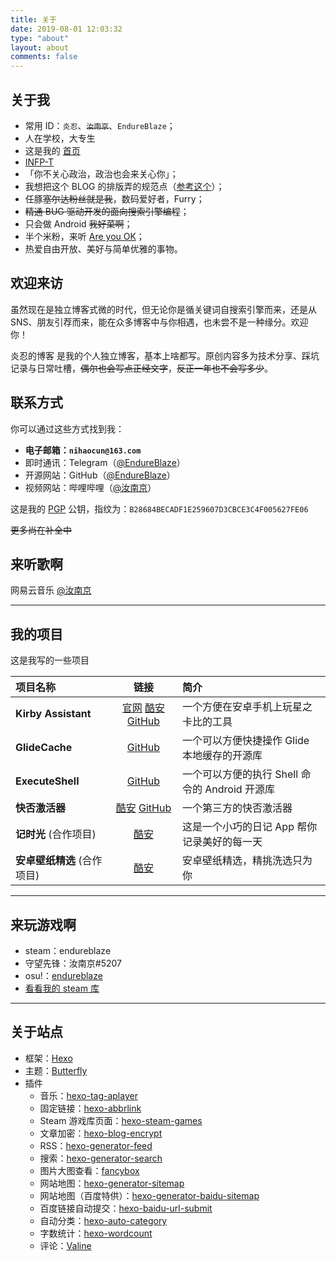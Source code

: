 ```yaml
---
title: 关于
date: 2019-08-01 12:03:32
type: "about"
layout: about
comments: false
---
```


## 关于我

- 常用 ID：`炎忍`、~~`汝南京`~~、`EndureBlaze`；
- 人在学校，大专生
- 这是我的 [首页](https://imyan.ren)
- [INFP-T](https://www.16personalities.com/ch/infp-%E4%BA%BA%E6%A0%BC)
- 「你不关心政治，政治也会来关心你」；
- 我想把这个 BLOG 的排版弄的规范点（[参考这个](https://github.com/sparanoid/chinese-copywriting-guidelines)）；
- 任豚~~塞尔达粉丝就是我~~，数码爱好者，Furry；
- ~~精通 BUG 驱动开发的面向搜索引擎编程~~；
- 只会做 Android ~~我好菜啊~~；
- 半个米粉，来听 [Are you OK](https://www.bilibili.com/video/av2271112)；
- 热爱自由开放、美好与简单优雅的事物。

## 欢迎来访

虽然现在是独立博客式微的时代，但无论你是循关键词自搜索引擎而来，还是从 SNS、朋友引荐而来，能在众多博客中与你相遇，也未尝不是一种缘分。欢迎你！

炎忍的博客 是我的个人独立博客，基本上啥都写。原创内容多为技术分享、踩坑记录与日常吐槽，~~偶尔也会写点正经文字~~，~~反正一年也不会写多少~~。

## 联系方式

你可以通过这些方式找到我：

- **电子邮箱：`nihaocun@163.com`**
- 即时通讯：Telegram（[@EndureBlaze](https://t.me/endureblaze)）
- 开源网站：GitHub（[@EndureBlaze](https://github.com/endureblaze)）
- 视频网站：哔哩哔哩（[@汝南京](https://space.bilibili.com/21696748)）

这是我的 [PGP](/PGP) 公钥，指纹为：`B28684BECADF1E259607D3CBCE3C4F005627FE06`

~~更多尚在补全中~~

## 来听歌啊

网易云音乐 [@汝南京](https://music.163.com/#/user/home?id=323833067)

<div class="aplayer" data-id="3111066489" data-server="netease" data-type="playlist" data-autoplay="false" "data-mode:circulation"></div>

---

## 我的项目

这是我写的一些项目

| 项目名称                    |                                                链接                                                 | 简介                                           |
| :-------------------------- | :-------------------------------------------------------------------------------------------------: | :--------------------------------------------- |
| **Kirby Assistant**         | [官网](https://kirby.imyan.ren/) [酷安](https://www.coolapk.com/game/cn.endureblaze.kirby) [GitHub](https://github.com/EndureBlaze/Kirby-Assistant)  | 一个方便在安卓手机上玩星之卡比的工具           |
| **GlideCache**              |                         [GitHub](https://github.com/EndureBlaze/GlideCache)                         | 一个可以方便快捷操作 Glide 本地缓存的开源库    |
| **ExecuteShell**            |                        [GitHub](https://github.com/EndureBlaze/ExecuteShell)                        | 一个可以方便的执行 Shell 命令的 Android 开源库 |
| **快否激活器**              | [酷安](https://www.coolapk.com/apk/237389) [GitHub](https://github.com/EndureBlaze/ActivateBenchaf) | 一个第三方的快否激活器                         |
| **记时光** (合作项目)       |                     [酷安](https://www.coolapk.com/apk/com.ifreedomer.timenote)                     | 这是一个小巧的日记 App 帮你记录美好的每一天    |
| **安卓壁纸精选** (合作项目) |                  [酷安](https://www.coolapk.com/apk/com.ifreedomer.lovewallpaper)                   | 安卓壁纸精选，精挑洗选只为你                   |

---

## 来玩游戏啊

- steam：endureblaze
- 守望先锋：汝南京#5207
- osu!：[endureblaze](https://osu.ppy.sh/users/14037205)
- [看看我的 steam 库](/steamgames)

---

## 关于站点

- 框架：[Hexo](https://hexo.io/)
- 主题：[Butterfly](https://github.com/jerryc127/hexo-theme-butterfly)
- 插件
  - 音乐：[hexo-tag-aplayer](https://github.com/MoePlayer/hexo-tag-aplayer)
  - 固定链接：[hexo-abbrlink](https://github.com/rozbo/hexo-abbrlink)
  - Steam 游戏库页面：[hexo-steam-games](https://github.com/HCLonely/hexo-steam-games)
  - 文章加密：[hexo-blog-encrypt](https://github.com/MikeCoder/hexo-blog-encrypt)
  - RSS：[hexo-generator-feed](https://github.com/hexojs/hexo-generator-feed)
  - 搜索：[hexo-generator-search](https://github.com/wzpan/hexo-generator-search)
  - 图片大图查看：[fancybox](https://fancyapps.com/fancybox/3/)
  - 网站地图：[hexo-generator-sitemap](https://github.com/hexojs/hexo-generator-sitemap)
  - 网站地图（百度特供）：[hexo-generator-baidu-sitemap](https://github.com/coneycode/hexo-generator-baidu-sitemap)
  - 百度链接自动提交：[hexo-baidu-url-submit](https://github.com/huiwang/hexo-baidu-url-submit)
  - 自动分类：[hexo-auto-category](https://github.com/xu-song/hexo-auto-category)
  - 字数统计：[hexo-wordcount](https://github.com/willin/hexo-wordcount)
  - 评论：[Valine](https://github.com/xCss/Valine)
